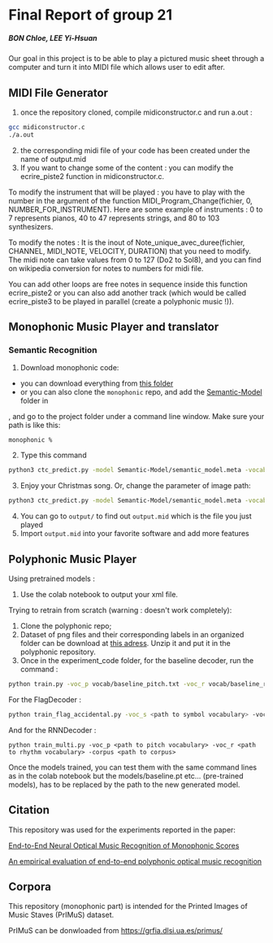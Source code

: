 # Final Report of group 21
##### BON Chloe, LEE Yi-Hsuan

Our goal in this project is to be able to play a pictured music sheet through a computer and turn it into MIDI file which allows user to edit after.


## MIDI File Generator

1. once the repository cloned, compile midiconstructor.c and run a.out :
```bash
gcc midiconstructor.c
./a.out 
```
2. the corresponding midi file of your code has been created under the name of output.mid
3. If you want to change some of the content : you can modify the ecrire_piste2 function in midiconstructor.c.

To modify the instrument that will be played :
you have to play with the number in the argument of the function MIDI_Program_Change(fichier, 0, NUMBER_FOR_INSTRUMENT).
Here are some example of instruments : 0 to 7 represents pianos, 40 to 47 represents strings, and 80 to 103 synthesizers.

To modify the notes :
It is the inout of Note_unique_avec_duree(fichier, CHANNEL, MIDI_NOTE, VELOCITY, DURATION) that you need to modify.
The midi note can take values from 0 to 127 (Do2 to Sol8), and you can find on wikipedia conversion for notes to numbers for midi file.

You can add other loops are free notes in sequence inside this function ecrire_piste2 or you can also add another track (which would be called ecrire_piste3 to be played in parallel (create a polyphonic music !)).

## Monophonic Music Player and translator
### Semantic Recognition

1. Download monophonic code:
  * you can download everything from [this folder](https://www.dropbox.com/sh/smd8r66pxcegvt3/AAB3vFl77J3Scu791mZsAMuIa?dl=0)
  * or you can also clone the `monophonic` repo, and add the [Semantic-Model](https://www.dropbox.com/sh/senkb6uoogx46fu/AABIT3ZVaxw-5EzpE3_-XPUTa?dl=0) folder in 

, and go to the project folder under a command line window. Make sure your path is like this:

```
monophonic % 
```
2. Type this command

```bash
python3 ctc_predict.py -model Semantic-Model/semantic_model.meta -vocabulary Data/vocabulary_semantic.txt -image Data/example/deck_full.png
```

3. Enjoy your Christmas song. Or, change the parameter of image path:
```bash
python3 ctc_predict.py -model Semantic-Model/semantic_model.meta -vocabulary Data/vocabulary_semantic.txt -image [image_path]
```
4. You can go to `output/` to find out `output.mid` which is the file you just played
5. Import `output.mid` into your favorite software and add more features


## Polyphonic Music Player 

Using pretrained models :

1. Use the colab notebook to output your xml file.

Trying to retrain from scratch (warning : doesn't work completely):

1. Clone the polyphonic repo;
2. Dataset of png files and their corresponding labels in an organized folder can be download at [this adress](https://www.dropbox.com/s/sh26wabvcsaf4zn/Dataset.zip?dl=0).
Unzip it and put it in the polyphonic repository.
3. Once in the experiment_code folder, for the baseline decoder, run the command :
```bash
python train.py -voc_p vocab/baseline_pitch.txt -voc_r vocab/baseline_rythm.txt -corpus ../Dataset
```
For the FlagDecoder : 
```bash
python train_flag_accidental.py -voc_s <path to symbol vocabulary> -voc_d <path to duration vocabulary> -voc_a <path to alter vocabulary> -corpus <path to corpus>
```
And for the RNNDecoder :
```
python train_multi.py -voc_p <path to pitch vocabulary> -voc_r <path to rhythm vocabulary> -corpus <path to corpus>
```

Once the models trained, you can test them with the same command lines as in the colab notebook but the models/baseline.pt etc... (pre-trained models), has to be replaced by the path to the new generated model.

## Citation
This repository was used for the experiments reported in the paper:

[End-to-End Neural Optical Music Recognition of Monophonic Scores](http://www.mdpi.com/2076-3417/8/4/606)

[An empirical evaluation of end-to-end polyphonic optical music recognition](https://archives.ismir.net/ismir2021/paper/000020.pdf)

## Corpora
This repository (monophonic part) is intended for the Printed Images of Music Staves (PrIMuS) dataset.

PrIMuS can be donwloaded from https://grfia.dlsi.ua.es/primus/
